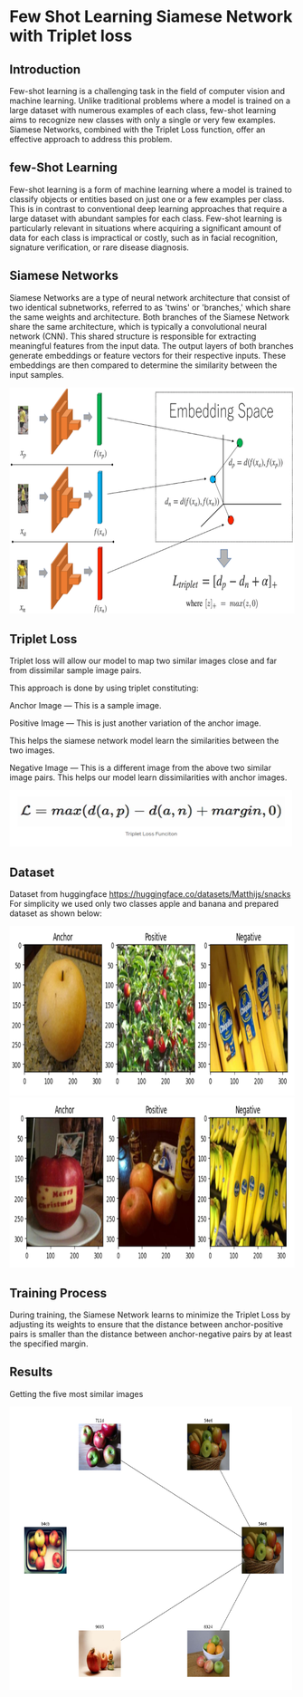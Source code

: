 # Few Shot Learning Siamese Network with Triplet loss


## Introduction

Few-shot learning is a challenging task in the field of computer vision and machine learning. Unlike traditional problems where a model is trained on a large dataset with numerous examples of each class, few-shot learning aims to recognize new classes with only a single or very few examples. Siamese Networks, combined with the Triplet Loss function, offer an effective approach to address this problem.

## few-Shot Learning

Few-shot learning is a form of machine learning where a model is trained to classify objects or entities based on just one or a few examples per class. This is in contrast to conventional deep learning approaches that require a large dataset with abundant samples for each class. Few-shot learning is particularly relevant in situations where acquiring a significant amount of data for each class is impractical or costly, such as in facial recognition, signature verification, or rare disease diagnosis.


## Siamese Networks

Siamese Networks are a type of neural network architecture that consist of two identical subnetworks, referred to as 'twins' or 'branches,' which share the same weights and architecture. Both branches of the Siamese Network share the same architecture, which is typically a convolutional neural network (CNN). This shared structure is responsible for extracting meaningful features from the input data. The output layers of both branches generate embeddings or feature vectors for their respective inputs. These embeddings are then compared to determine the similarity between the input samples.

<img src="/img/a1.png" width="600" height="400">


## Triplet Loss
Triplet loss will allow our model to map two similar images close and far from dissimilar sample image pairs.

This approach is done by using triplet constituting:

Anchor Image — This is a sample image.

Positive Image — This is just another variation of the anchor image.

This helps the siamese network model learn the similarities between the two images.

Negative Image — This is a different image from the above two similar image pairs.
This helps our model learn dissimilarities with anchor images.

<img src="/img/l1.png" width="500" height="100">

## Dataset
Dataset from huggingface https://huggingface.co/datasets/Matthijs/snacks
For simplicity we used only two classes apple and banana and prepared dataset as shown below:

<img src="/img/d1.png" width="600" height="300">

<img src="/img/d2.png" width="600" height="300">


## Training Process
During training, the Siamese Network learns to minimize the Triplet Loss by adjusting its weights to ensure that the distance between anchor-positive pairs is smaller than the distance between anchor-negative pairs by at least the specified margin.



## Results
Getting the five most similar images

<img src="/img/r1.png" width="500" height="500">




